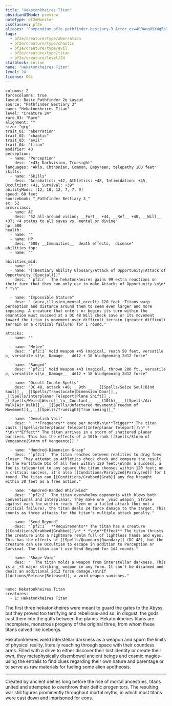 ```yaml
---
title: "Hekatonkheires Titan"
obsidianUIMode: preview
noteType: pf2eMonster
cssClasses: pf2e
aliases: "Compendium.pf2e.pathfinder-bestiary-3.Actor.esw400AugH9XWq5p" 
tags:
  - pf2e/creature/type/aberration
  - pf2e/creature/type/chaotic
  - pf2e/creature/type/evil
  - pf2e/creature/type/titan
  - pf2e/creature/level/24
statblock: inline
name: "Hekatonkheires Titan"
level: 24
license: OGL
---
```


```statblock
columns: 2
forcecolumns: true
layout: Basic Pathfinder 2e Layout
source: "Pathfinder Bestiary 3"
name: "Hekatonkheires Titan"
level: "Creature 24"
rare_03: "Rare"
alignment: ""
size: "grg"
trait_01: "aberration"
trait_02: "chaotic"
trait_03: "evil"
trait_04: "titan"
modifier: 43
perception:
  - name: "Perception"
    desc: "+43; Darkvision, Truesight"
languages: "Aklo, Chthonian, Common, Empyrean; telepathy 100 feet"
skills:
  - name: "Skills"
    desc: "Acrobatics: +42, Athletics: +48, Intimidation: +45, Occultism: +41, Survival: +39"
abilityMods: [12, 10, 12, 7, 7, 9]
speed: 60 feet
sourcebook: "_Pathfinder Bestiary 3_"
ac: 52
armorclass:
  - name: AC
    desc: "52 all-around vision; __Fort__ +44, __Ref__ +40, __Will__ +37; +4 status to all saves vs. mental or divine"
hp: 500
health:
  - name: ""
  - name: HP
    desc: "500; __Immunities__  death effects,  disease"
abilities_top:
  - name: ""

abilities_mid:
  - name: ""
  - name: "[[Bestiary Ability Glossary/Attack of Opportunity|Attack of Opportunity (Special)]]"
    desc: "`pf2:r`  The hekatonkheires gains 99 extra reactions on their turn that they can only use to make Attacks of Opportunity.\n\n* * *\n"

  - name: "Impossible Stature"
    desc: " (aura,illusion,mental,occult) 120 feet. Titans warp perception and distance around them to seem even larger and more imposing. A creature that enters or begins its turn within the emanation must succeed at a DC 48 Will check save or its movement toward the titan is movement over difficult terrain (greater difficult terrain on a critical failure) for 1 round."

attacks:
  - name: ""

  - name: "Melee"
    desc: "`pf2:1` Void Weapon +45 (magical, reach 50 feet, versatile p, versatile s)\n__Damage__  4d12 + 18 bludgeoning 2d12 force"

  - name: "Ranged"
    desc: "`pf2:1` Void Weapon +43 (magical, thrown 200 ft., versatile p, versatile s)\n__Damage__  4d12 + 18 bludgeoning 2d12 force"

  - name: "Occult Innate Spells"
    desc: "DC 48, attack +40; __9th __  _[[Spells/Seize Soul|Bind Soul]]_, _[[Spells/Translocate|Dimension Door]]_, _[[Spells/Interplanar Teleport|Plane Shift]]_, _[[Spells/Weird|Weird]]_\n__Constant__  __(10th)__ _[[Spells/Air Walk|Air Walk]]_, _[[Spells/Unfettered Movement|Freedom of Movement]]_, _[[Spells/Truesight|True Seeing]]_"

  - name: "Demolish Veil"
    desc: "  **Frequency** once per month\n\n**Trigger** The titan casts [[Spells/Interplanar Teleport|Interplanar Teleport]]\n* * *\n\n**Effect** The titan arrives in a storm of shattered planar barriers. This has the effects of a 10th-rank [[Spells/Storm of Vengeance|Storm of Vengeance]]."

  - name: "Hundred-Dimension Grasp"
    desc: "`pf2:1`  The titan reaches between realities to drag foes closer. They attempt an Athletics check check and compare the result to the Fortitude DCs of all foes within 120 feet.\n\nOn a success, a foe is teleported to any square the titan chooses within 120 feet; on a critical success, it's also [[Conditions/Paralyzed|Paralyzed]] for 1 round. The titan can [[Conditions/Grabbed|Grab]] any foe brought within 30 feet as a free action."

  - name: "Hundred-Handed Whirlwind"
    desc: "`pf2:2`  The titan overwhelms opponents with blows both conventional and interplanar. They make one _void weapon_ Strike against each foe within reach. Even on a failed attack (but not a critical failure), the titan deals 24 force damage to the target. This counts as three attacks for the titan's multiple attack penalty."

  - name: "Send Beyond"
    desc: "`pf2:1`  **Requirements** The titan has a creature [[Conditions/Grabbed|Grabbed]]\n* * *\n\n**Effect** The titan thrusts the creature into a nightmare realm full of lightless hands and eyes. This has the effects of [[Spells/Quandary|Quandary]] (DC 48), but the creature can use Occultism to escape in addition to Perception or Survival. The titan can't use Send Beyond for 1d4 rounds."

  - name: "Shape Void"
    desc: "  The titan molds a weapon from interstellar darkness. This is a _+3 major striking_ weapon in any form. It can't be disarmed and deals an additional 2d12 force damage.\n\nIf [[Actions/Release|Released]], a void weapon vanishes."
 
```

```encounter-table
name: Hekatonkheires Titan
creatures:
  - 1: Hekatonkheires Titan
```



The first three hekatonkheires were meant to guard the gates to the Abyss, but they proved too terrifying and rebellious-and so, in disgust, the gods cast them into the gulfs between the planes. Hekatonkheires titans are incomplete, monstrous progeny of the original three, from whom these titans calved like icebergs.

Hekatonkheires wield interstellar darkness as a weapon and spurn the limits of physical reality, literally reaching through space with their countless arms. Filled with a drive to either discover their lost identity or create their own, they metaphysically disembowel ancient beings and cosmic magics-using the entrails to find clues regarding their own nature and parentage or to serve as raw materials for fueling some alien apotheosis.

* * *

Created by ancient deities long before the rise of mortal ancestries, titans united and attempted to overthrow their deific progenitors. The resulting war still figures prominently throughout mortal myths, in which most titans were cast down and imprisoned for eons.
